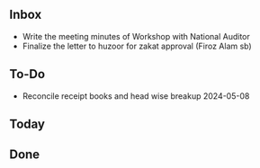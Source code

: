## Inbox
- Write the meeting minutes of Workshop with National Auditor  
- Finalize the letter to huzoor for zakat approval (Firoz Alam sb)  

## To-Do
- Reconcile receipt books and head wise breakup 2024-05-08  

## Today

## Done